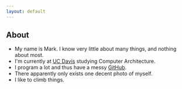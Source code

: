 ```yaml
---
layout: default
---
```


## About

* My name is Mark. I know very little about many things, and nothing about most.
* I'm currently at [UC Davis](https://arch.cs.ucdavis.edu) studying Computer Architecture.
* I program a lot and thus have a messy [GitHub](https://github.com/hildebrandmw).
* There apparently only exists one decent photo of myself.
* I like to climb things.
